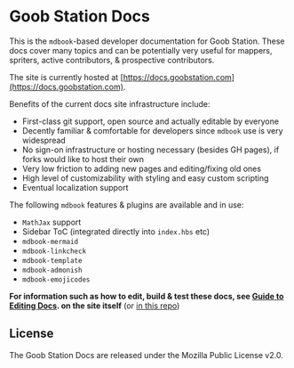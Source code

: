 # Goob Station Docs

This is the `mdbook`-based developer documentation for Goob Station. These docs cover many topics and can be potentially very useful for mappers, spriters, active contributors, & prospective contributors.

The site is currently hosted at [https://docs.goobstation.com](https://docs.goobstation.com).

Benefits of the current docs site infrastructure include:
- First-class git support, open source and actually editable by everyone
- Decently familiar & comfortable for developers since `mdbook` use is very widespread
- No sign-on infrastructure or hosting necessary (besides GH pages), if forks would like to host their own
- Very low friction to adding new pages and editing/fixing old ones
- High level of customizability with styling and easy custom scripting
- Eventual localization support

The following `mdbook` features & plugins are available and in use:
- `MathJax` support 
- Sidebar ToC (integrated directly into `index.hbs` etc)
- `mdbook-mermaid`
- `mdbook-linkcheck`
- `mdbook-template`
- `mdbook-admonish`
- `mdbook-emojicodes`

**For information such as how to edit, build & test these docs, see [Guide to Editing Docs](https://docs.goobstation.com/en/meta/guide-to-editing-docs.html). on the site itself** (or [in this repo](./src/en/meta/guide-to-editing-docs.md))

## License

The Goob Station Docs are released under the Mozilla Public License v2.0.
